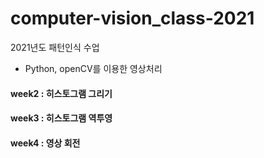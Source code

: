 # computer-vision_class-2021

2021년도 패턴인식 수업
* Python, openCV를 이용한 영상처리

#### week2 : 히스토그램 그리기
#### week3 : 히스토그램 역투영
#### week4 : 영상 회전
